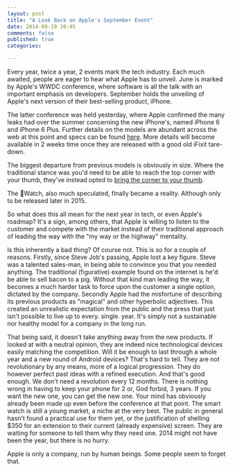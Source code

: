 ```yaml
---
layout: post
title: "A Look Back on Apple's September Event"
date: 2014-09-10 20:45
comments: false
published: true
categories: 

---
```


Every year, twice a year, 2 events mark the tech industry.  Each much awaited, people are eager to hear what Apple has to unveil.  June is marked by Apple's WWDC conference, where software is all the talk with an important emphasis on developers.  September holds the unveiling of Apple's next version of their best-selling product, iPhone.

The latter conference was held yesterday, where Apple confirmed the many leaks had over the summer concerning the new iPhone's, named iPhone 6  and iPhone 6 Plus.  Further details on the models are abundant across the web at this point and specs can be found [here](http://www.apple.com/iphone-6/specs/).  More details will become available in 2 weeks time once they are released with a good old iFixit tare-down.

The biggest departure from previous models is obviously in size.  Where the traditional stance was you'd need to be able to reach the top corner with your thumb, they've instead opted to [bring the corner to your thumb](http://9to5mac.com/2014/09/09/a-look-at-apples-reachability-one-hand-mode-for-larger-iphone-6-video/).

The Watch, also much speculated, finally became a reality.  Although only to be released later in 2015.

So what does this all mean for the next year in tech, or even Apple's roadmap?  It's a sign, among others, that Apple is willing to listen to the customer and compete with the market instead of their traditional approach of leading the way with the "my way or the highway" mentality. 

Is this inherently a bad thing?  Of course not.  This is so for a couple of reasons.  Firstly, since Steve Job's passing, Apple lost a key figure.  Steve was a talented sales-man, in being able to convince you that you needed anything.  The traditional (figurative) example found on the internet is he'd be able to sell bacon to  a pig.  Without that kind man leading the way, it becomes a much harder task to force upon the customer a single option, dictated by the company.  Secondly Apple had the misfortune of describing its previous products as "magical" and other hyperbolic adjectives.  This created an unrealistic expectation from the public and the press that just isn't possible to live up to every. single. year.  It's simply not a sustainable nor healthy model for a company in the long run.

That being said, it doesn't take anything away from the new products.  If looked at with a neutral opinion, they are indeed nice technological devices easily matching the competition.  Will it be enough to last through a whole year and a new round of Android devices?  That's hard to tell.  They are not revolutionary by any means, more of a logical progression.  They do however perfect past ideas with a refined execution.  And that's good enough.  We don't need a revolution every 12 months.  There is nothing wrong in having to keep your phone for 2 or, God forbid, 3 years.  If you want the new one, you can get the new one.  Your mind has obviously already been made up even before the conference at that point.  The smart watch is still a young market, a niche at the very best.  The public in general hasn't found a practical use for them yet, or the justification of shelling $350 for an extension to their current (already expensive) screen.  They are waiting for someone to tell them why they need one.  2014 might not have been the year, but there is no hurry.

Apple is only a company, run by human beings.  Some people seem to forget that.